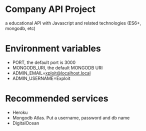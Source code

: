 # Company API Project
a educational API with Javascript and related technologies (ES6+, mongodb, etc)

# Environment variables

- PORT, the default port is 3000
- MONGODB_URI, the default MONGODB URI
- ADMIN_EMAIL=xploit@localhost.local
- ADMIN_USERNAME=Exploit

# Recommended services

* Heroku
* Mongodb Atlas. Put a username, password and db name
* DigitalOcean
